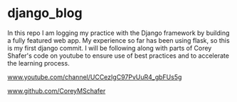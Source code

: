 # django_blog
In this repo I am logging my practice with the Django framework  by building a fully featured web app.
My experience so far has been using flask, so this is my first django commit.
I will be following along with parts of Corey Shafer's code on youtube to ensure use of best practices and to accelerate the learning process. 
 

www.youtube.com/channel/UCCezIgC97PvUuR4_gbFUs5g

www.github.com/CoreyMSchafer


